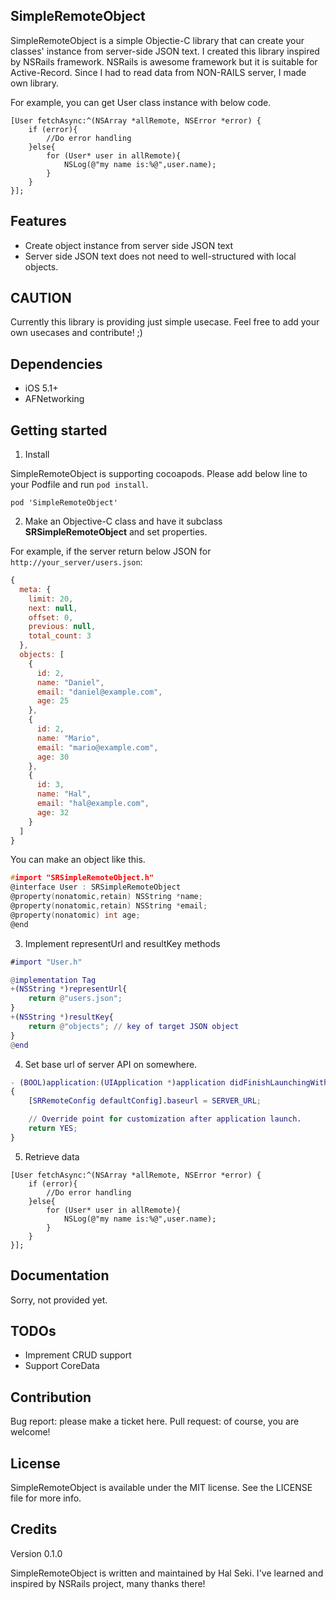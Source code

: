 SimpleRemoteObject
--------

SimpleRemoteObject is a simple Objectie-C library that can create your classes' instance from server-side JSON text.
I created this library inspired by NSRails framework.
NSRails is awesome framework but it is suitable for Active-Record.
Since I had to read data from NON-RAILS server, I made own library.


For example, you can get User class instance with below code.

```objc
[User fetchAsync:^(NSArray *allRemote, NSError *error) {
    if (error){
        //Do error handling
    }else{
        for (User* user in allRemote){
            NSLog(@"my name is:%@",user.name);
        }
    }
}];
```

Features
--------

* Create object instance from server side JSON text
* Server side JSON text does not need to well-structured with local objects.

CAUTION
--------

Currently this library is providing just simple usecase.
Feel free to add your own usecases and contribute! ;)

Dependencies
--------

* iOS 5.1+
* AFNetworking


Getting started
--------

1. Install

 SimpleRemoteObject is supporting cocoapods.
 Please add below line to your Podfile and run `pod install`.

 ```
 pod 'SimpleRemoteObject'
 ```

2. Make an Objective-C class and have it subclass **SRSimpleRemoteObject** and set properties.

 For example, if the server return below JSON for `http://your_server/users.json`:

 ```javascript
 {
   meta: {
     limit: 20,
     next: null,
     offset: 0,
     previous: null,
     total_count: 3
   },
   objects: [
     {
       id: 2,
       name: "Daniel",
       email: "daniel@example.com",
       age: 25
     },
     {
       id: 2,
       name: "Mario",
       email: "mario@example.com",
       age: 30
     },
     {
       id: 3,
       name: "Hal",
       email: "hal@example.com",
       age: 32
     }
   ]
 }

 ```

 You can make an object like this.

 ```objc:User.h
 #import "SRSimpleRemoteObject.h"
 @interface User : SRSimpleRemoteObject
 @property(nonatomic,retain) NSString *name;
 @property(nonatomic,retain) NSString *email;
 @property(nonatomic) int age;
 @end
 ```

3. Implement representUrl and resultKey methods

 ```objc:User.m
 #import "User.h"

 @implementation Tag
 +(NSString *)representUrl{
     return @"users.json";
 }
 +(NSString *)resultKey{
     return @"objects"; // key of target JSON object
 }
 @end
 ```

4. Set base url of server API on somewhere.

 ```objc:YouAppDelegate.m
 - (BOOL)application:(UIApplication *)application didFinishLaunchingWithOptions:(NSDictionary *)launchOptions
 {
     [SRRemoteConfig defaultConfig].baseurl = SERVER_URL;

     // Override point for customization after application launch.
     return YES;
 }
 ```


5. Retrieve data

 ```objc
 [User fetchAsync:^(NSArray *allRemote, NSError *error) {
     if (error){
         //Do error handling
     }else{
         for (User* user in allRemote){
             NSLog(@"my name is:%@",user.name);
         }
     }
 }];

 ```

Documentation
-------

Sorry, not provided yet.

TODOs
-------

* Imprement CRUD support
* Support CoreData

Contribution
-------

Bug report: please make a ticket here.
Pull request: of course, you are welcome!

License
-------
SimpleRemoteObject is available under the MIT license. See the LICENSE file for more info.

Credits
-------

Version 0.1.0

SimpleRemoteObject is written and maintained by Hal Seki. I've learned and inspired by NSRails project, many thanks there!

